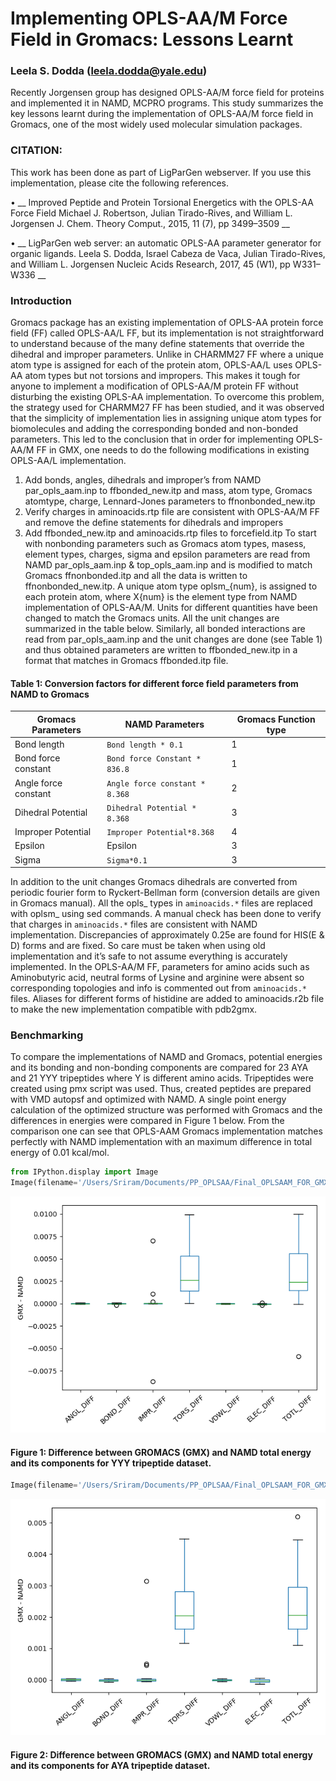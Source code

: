 
# Implementing OPLS-AA/M Force Field in Gromacs: Lessons Learnt

### Leela S. Dodda (leela.dodda@yale.edu)

Recently Jorgensen group has designed OPLS-AA/M force field for proteins and implemented it in NAMD, MCPRO programs. This study summarizes the key lessons learnt during the implementation of OPLS-AA/M force field in Gromacs, one of the most widely used molecular simulation packages.  

### CITATION: 
This work has been done as part of LigParGen webserver.  If you use this implementation, please cite the following references. 


•	__ Improved Peptide and Protein Torsional Energetics with the OPLS-AA Force Field Michael J. Robertson, Julian Tirado-Rives, and William L. Jorgensen J. Chem. Theory Comput., 2015, 11 (7), pp 3499–3509 __

•	__ LigParGen web server: an automatic OPLS-AA parameter generator for organic ligands. Leela S. Dodda, Israel Cabeza de Vaca, Julian Tirado-Rives, and William L. Jorgensen Nucleic Acids Research, 2017, 45 (W1), pp W331–W336 __

### Introduction

Gromacs package has an existing implementation of OPLS-AA protein force field (FF) called OPLS-AA/L FF, but its implementation is not straightforward to understand because of the many define statements that override the dihedral and improper parameters. Unlike in CHARMM27 FF where a unique atom type is assigned for each of the protein atom, OPLS-AA/L uses OPLS-AA atom types but not torsions and impropers. This makes it tough for anyone to implement a modification of OPLS-AA/M protein FF without disturbing the existing OPLS-AA implementation. To overcome this problem, the strategy used for CHARMM27 FF has been studied, and it was observed that the simplicity of implementation lies in assigning unique atom types for biomolecules and adding the corresponding bonded and non-bonded parameters. This led to the conclusion that in order for implementing OPLS-AA/M FF in GMX, one needs to do the following modifications in existing OPLS-AA/L implementation.
1.	Add bonds, angles, dihedrals and improper’s from NAMD par_opls_aam.inp to ffbonded_new.itp and mass, atom type, Gromacs atomtype, charge, Lennard-Jones parameters to ffnonbonded_new.itp
2.	Verify charges in aminoacids.rtp file are consistent with OPLS-AA/M FF and remove the define statements for dihedrals and impropers 
3.	Add ffbonded_new.itp and aminoacids.rtp files to forcefield.itp 
To start with nonbonding parameters such as Gromacs atom types, masess,  element types, charges, sigma and epsilon parameters are read from NAMD par_opls_aam.inp & top_opls_aam.inp and is modified to match Gromacs ffnonbonded.itp and all the data is written to ffnonbonded_new.itp. A unique atom type oplsm_{num}, is assigned to each protein atom, where X{num} is the element type from NAMD implementation of OPLS-AA/M.  Units for different quantities have been changed to match the Gromacs units. All the unit changes are summarized in the table below.  Similarly, all bonded interactions are read from par_opls_aam.inp and the unit changes are done (see Table 1) and thus obtained parameters are written to ffbonded_new.itp in a format that matches in Gromacs ffbonded.itp file. 


#### Table 1: Conversion factors for different force field parameters  from NAMD to Gromacs

| Gromacs Parameters   | NAMD Parameters              | Gromacs Function type |
|----------------------|------------------------------|-----------------------|
| Bond length          | `Bond length * 0.1`            | 1                     |
| Bond force constant  | `Bond force Constant * 836.8`  | 1                     |
| Angle force constant | `Angle force constant * 8.368` | 2                     |
| Dihedral Potential   | `Dihedral Potential * 8.368`   | 3                     |
| Improper Potential   | `Improper Potential*8.368`     | 4                     |
| Epsilon              | Epsilon                      | 3                     |
| Sigma                | `Sigma*0.1`                    | 3                     |

In addition to the unit changes Gromacs dihedrals are converted from periodic fourier form to Ryckert-Bellman form (conversion details are given in Gromacs manual).  All the opls_ types in `aminoacids.*` files are replaced with oplsm_ using sed commands. A manual check has been done to verify that charges in `aminoacids.*` files are consistent with NAMD implementation. Discrepancies of approximately 0.25e are found for HIS(E & D) forms and are fixed.  So care must be taken when using old implementation and it’s safe to not assume everything is accurately implemented. In the OPLS-AA/M FF, parameters for amino acids such as Aminobutyric acid, neutral forms of Lysine and arginine were absent so corresponding topologies and info is commented out from `aminoacids.*` files. Aliases for different forms of histidine are added to aminoacids.r2b file to make the new implementation compatible with pdb2gmx. 


### Benchmarking  

To compare the implementations of NAMD and Gromacs, potential energies and its bonding and non-bonding components are compared for 23 AYA and 21 YYY tripeptides where Y is different amino acids. Tripeptides were created using pmx script was used. Thus, created peptides are prepared with VMD autopsf and optimized with NAMD. A single point energy calculation of the optimized structure was performed with Gromacs and the differences in energies were compared in Figure 1 below. From the comparison one can see that OPLS-AAM Gromacs implementation matches perfectly with NAMD implementation with an maximum difference in total energy of 0.01 kcal/mol. 




```python
from IPython.display import Image
Image(filename='/Users/Sriram/Documents/PP_OPLSAA/Final_OPLSAAM_FOR_GMX/OPLS-AAM_for_Gromacs/GMX_TEST/DIP/RES_ZZZ.png')
```




![png](output_6_0.png)



#### Figure 1: Difference between GROMACS (GMX) and NAMD total energy and its components for YYY tripeptide dataset. 


```python
Image(filename='/Users/Sriram/Documents/PP_OPLSAA/Final_OPLSAAM_FOR_GMX/OPLS-AAM_for_Gromacs/GMX_TEST/GXG/RES_ZZZ.png')
```




![png](output_8_0.png)



#### Figure 2: Difference between GROMACS (GMX) and NAMD total energy and its components for AYA tripeptide dataset. 


```python

```
